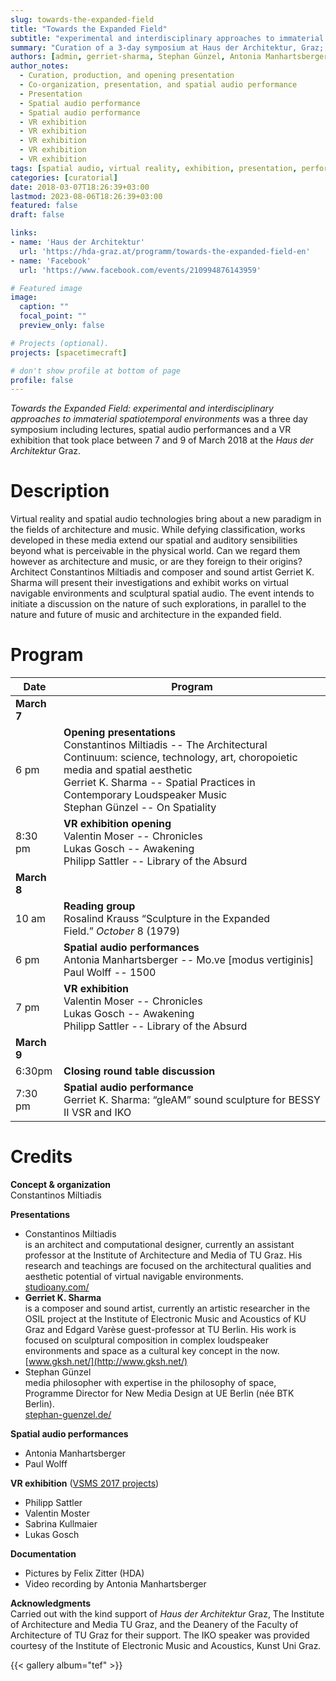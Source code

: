```yaml
---
slug: towards-the-expanded-field
title: "Towards the Expanded Field"
subtitle: "experimental and interdisciplinary approaches to immaterial spatiotemporal environments"
summary: "Curation of a 3-day symposium at Haus der Architektur, Graz; 2018"
authors: [admin, gerriet-sharma, Stephan Günzel, Antonia Manhartsberger, Paul Wolff, Valentin Moser, Lukas Gosch, Philipp Sattler, Sabrina Kullmaier, Julian Lebitsch]
author_notes: 
  - Curation, production, and opening presentation 
  - Co-organization, presentation, and spatial audio performance 
  - Presentation 
  - Spatial audio performance 
  - Spatial audio performance 
  - VR exhibition 
  - VR exhibition 
  - VR exhibition 
  - VR exhibition 
  - VR exhibition 
tags: [spatial audio, virtual reality, exhibition, presentation, performance, symposium, Haus der Architektur, Graz]
categories: [curatorial]
date: 2018-03-07T18:26:39+03:00
lastmod: 2023-08-06T18:26:39+03:00
featured: false
draft: false

links: 
- name: 'Haus der Architektur'
  url: 'https://hda-graz.at/programm/towards-the-expanded-field-en'
- name: 'Facebook'
  url: 'https://www.facebook.com/events/210994876143959'

# Featured image
image:
  caption: ""
  focal_point: ""
  preview_only: false

# Projects (optional).
projects: [spacetimecraft]

# don't show profile at bottom of page
profile: false
---
```


*Towards the Expanded Field: experimental and interdisciplinary approaches to immaterial spatiotemporal environments* was a three day symposium including lectures, spatial audio performances and a VR exhibition that took place between 7 and 9 of March 2018 at the *Haus der Architektur* Graz. 

# Description 

Virtual reality and spatial audio technologies bring about a new paradigm in the fields of architecture and music. While defying classification, works developed in these media extend our spatial and auditory sensibilities beyond what is perceivable in the physical world. Can we regard them however as architecture and music, or are they foreign to their origins?  
Architect Constantinos Miltiadis and composer and sound artist Gerriet K. Sharma will present their investigations and exhibit works on virtual navigable environments and sculptural spatial audio. The event intends to initiate a discussion on the nature of such explorations, in parallel to the nature and future of music and architecture in the expanded field.

<!-- 
**Keynote lectures**

Constantinos Miltiadis – The Architectural Continuum: science, technology, art, choropoietic media and spatial aesthetics
-->
# Program 

| Date        | Program                                                                                                                                                                                                                                      |
|-------------|----------------------------------------------------------------------------------------------------------------------------------------------------------------------------------------------------------------------------------------------|
| **March 7** |                                                                                                                                                                                                                                              |
| 6 pm        |  **Opening presentations** <br> Constantinos Miltiadis -- The Architectural Continuum: science, technology, art, choropoietic media and spatial aesthetic  <br>Gerriet K. Sharma -- Spatial Practices in Contemporary Loudspeaker Music  <br>Stephan Günzel -- On Spatiality |
| 8:30 pm     | **VR exhibition opening**   <br>Valentin Moser -- Chronicles  <br>Lukas Gosch -- Awakening  <br>Philipp Sattler -- Library of the Absurd                                                                                                     |
| **March 8** |                                                                                                                                                                                                                                              |
| 10 am       | **Reading group**<br>Rosalind Krauss “Sculpture in the Expanded Field.” _October_ 8 (1979)                                                                                                                                                   |
| 6 pm        | **Spatial audio performances**  <br>Antonia Manhartsberger -- Mo.ve [modus vertiginis]  <br>Paul Wolff -- 1500                                                                                                                               |
| 7 pm        | **VR exhibition**                               <br>Valentin Moser -- Chronicles  <br>Lukas Gosch -- Awakening  <br>Philipp Sattler -- Library of the Absurd                                                                                 |
| **March 9** |                                                                                                                                                                                                                                              |
| 6:30pm      | **Closing round table discussion**                                                                                                                                                                                                           |
| 7:30 pm     | **Spatial audio performance**  <br>Gerriet K. Sharma: “gleAM” sound sculpture for BESSY II VSR and IKO                                                                                                                                       |

# Credits 

**Concept & organization**   
Constantinos Miltiadis

**Presentations**  
- Constantinos Miltiadis  
is an architect and computational designer, currently an assistant professor at the Institute of Architecture and Media of TU Graz. His research and teachings are focused on the architectural qualities and aesthetic potential of virtual navigable environments.  
[studioany.com/](http://studioany.com/)
- **Gerriet K. Sharma**   
is a composer and sound artist, currently an artistic researcher in the OSIL project at the Institute of Electronic Music and Acoustics of KU Graz and Edgard Varèse guest-professor at TU Berlin. His work is focused on sculptural composition in complex loudspeaker environments and space as a cultural key concept in the now.  
[www.gksh.net/](http://www.gksh.net/)
- Stephan Günzel   
  media philosopher with expertise in the philosophy of space, Programme Director for New Media Design at UE Berlin (née BTK Berlin).   
[stephan-guenzel.de/](http://www.stephan-guenzel.de/)

**Spatial audio performances** 
- Antonia Manhartsberger 
- Paul Wolff  

**VR exhibition** ([VSMS 2017 projects](../../course/17-vsms))
- Philipp Sattler 
- Valentin Moster 
- Sabrina Kullmaier 
- Lukas Gosch

**Documentation**
- Pictures by Felix Zitter (HDA)
- Video recording by Antonia Manhartsberger

**Acknowledgments**  
Carried out with the kind support of *Haus der Architektur* Graz, The Institute of Architecture and Media TU Graz, and the Deanery of the Faculty of Architecture of TU Graz for their support.
The IKO speaker was provided courtesy of the Institute of Electronic Music and Acoustics, Kunst Uni Graz. 


{{< gallery album="tef" >}}
